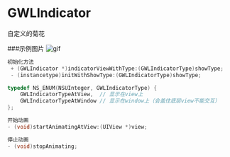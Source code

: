 # GWLIndicator
自定义的菊花

###示例图片
![gif](https://github.com/gaowanli/GWLIndicator/blob/master/1.gif)

```objective-c
初始化方法
 + (GWLIndicator *)indicatorViewWithType:(GWLIndicatorType)showType;
 - (instancetype)initWithShowType:(GWLIndicatorType)showType;
```

```objective-c
typedef NS_ENUM(NSUInteger, GWLIndicatorType) {
    GWLIndicatorTypeAtView,  // 显示在view上
    GWLIndicatorTypeAtWindow // 显示在window上（会盖住底层view不能交互）
};
```

```objective-c
开始动画
- (void)startAnimatingAtView:(UIView *)view;
```

```objective-c
停止动画
- (void)stopAnimating;
```

